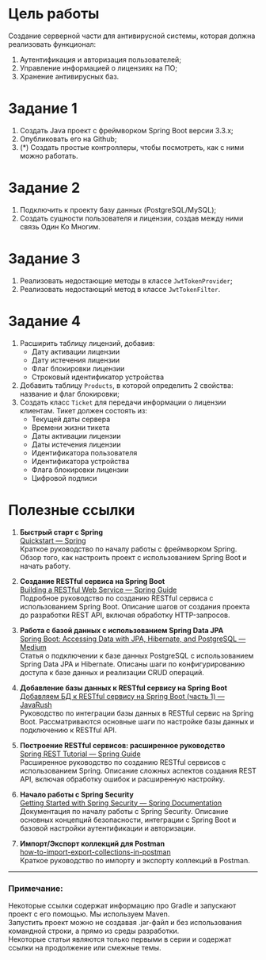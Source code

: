 # Цель работы
Создание серверной части для антивирусной системы, которая должна реализовать функционал:
1. Аутентификация и авторизация пользователей;
2. Управление информацией о лицензиях на ПО;
3. Хранение антивирусных баз.

# Задание 1
1. Создать Java проект с фреймворком Spring Boot версии 3.3.x;
2. Опубликовать его на Github;
3. (*) Создать простые контроллеры, чтобы посмотреть, как с ними можно работать.

# Задание 2
1. Подключить к проекту базу данных (PostgreSQL/MySQL);
2. Создать сущности пользователя и лицензии, создав между ними связь Один Ко Многим.

# Задание 3
1. Реализовать недостающие методы в классе `JwtTokenProvider`;
2. Реализовать недостающий метод в классе `JwtTokenFilter`.

# Задание 4
1. Расширить таблицу лицензий, добавив:
   - Дату активации лицензии
   - Дату истечения лицензии
   - Флаг блокировки лицензии
   - Строковый идентификатор устройства
2. Добавить таблицу `Products`, в которой определить 2 свойства: название и флаг блокировки;
3. Создать класс `Ticket` для передачи информации о лицензии клиентам. Тикет должен состоять из:
   - Текущей даты сервера
   - Времени жизни тикета
   - Даты активации лицензии
   - Даты истечения лицензии
   - Идентификатора пользователя
   - Идентификатора устройства
   - Флага блокировки лицензии
   - Цифровой подписи

# Полезные ссылки

1. **Быстрый старт с Spring**  
   [Quickstart — Spring](https://spring.io/quickstart)  
   Краткое руководство по началу работы с фреймворком Spring. Обзор того, как настроить проект с использованием Spring Boot и начать работу.

2. **Создание RESTful сервиса на Spring Boot**  
   [Building a RESTful Web Service — Spring Guide](https://spring.io/guides/gs/rest-service)  
   Подробное руководство по созданию RESTful сервиса с использованием Spring Boot. Описание шагов от создания проекта до разработки REST API, включая обработку HTTP-запросов.

3. **Работа с базой данных с использованием Spring Data JPA**  
   [Spring Boot: Accessing Data with JPA, Hibernate, and PostgreSQL — Medium](https://medium.com/analytics-vidhya/spring-boot-accessing-data-with-jpa-hibernate-and-postgresql-af68386363a4)  
   Статья о подключении к базе данных PostgreSQL с использованием Spring Data JPA и Hibernate. Описаны шаги по конфигурированию доступа к базе данных и реализации CRUD операций.

4. **Добавление базы данных к RESTful сервису на Spring Boot**  
   [Добавляем БД к RESTful сервису на Spring Boot (часть 1) — JavaRush](https://javarush.com/groups/posts/2579-dobavljaem-bd-k-restful-servisu-na-spring-boot-chastjh-1)  
   Руководство по интеграции базы данных в RESTful сервис на Spring Boot. Рассматриваются основные шаги по настройке базы данных и подключению к RESTful API.

5. **Построение RESTful сервисов: расширенное руководство**  
   [Spring REST Tutorial — Spring Guide](https://spring.io/guides/tutorials/rest)  
   Расширенное руководство по созданию RESTful сервисов с использованием Spring. Описание сложных аспектов создания REST API, включая обработку ошибок и расширенную настройку.

6. **Начало работы с Spring Security**  
   [Getting Started with Spring Security — Spring Documentation](https://docs.spring.io/spring-security/reference/servlet/getting-started.html)  
   Документация по началу работы с Spring Security. Описание основных концепций безопасности, интеграции с Spring Boot и базовой настройки аутентификации и авторизации.

7. **Импорт/Экспорт коллекций для Postman**  
   [how-to-import-export-collections-in-postman](https://www.geeksforgeeks.org/how-to-import-export-collections-in-postman/)  
   Краткое руководство по импорту и экспорту коллекций в Postman.

---

### Примечание:
Некоторые ссылки содержат информацию про Gradle и запускают проект с его помощью. Мы используем Maven.  
Запустить проект можно не создавая .jar-файл и без использования командной строки, а прямо из среды разработки.  
Некоторые статьи являются только первыми в серии и содержат ссылки на продолжение или смежные темы.

